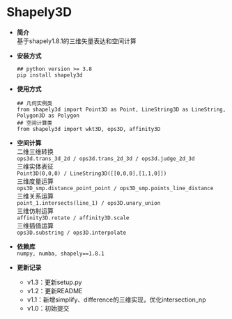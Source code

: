 # Shapely3D

* **简介**   
基于shapely1.8.1的三维矢量表达和空间计算


* **安装方式**
    ```
    ## python version >= 3.8
    pip install shapely3d
    ```

* **使用方式**
    ```
    ## 几何实例类
    from shapely3d import Point3D as Point, LineString3D as LineString, Polygon3D as Polygon
    ## 空间计算类
    from shapely3d import wkt3D, ops3D, affinity3D
    ```


* **空间计算**  
    二维三维转换  
    `ops3d.trans_3d_2d / ops3d.trans_2d_3d / ops3d.judge_2d_3d`  
    三维实体表征  
    `Point3D(0,0,0) / LineString3D([[0,0,0],[1,1,0]])`  
    三维度量运算  
    `ops3D_smp.distance_point_point / ops3D_smp.points_line_distance`  
    三维关系运算  
    `point_1.intersects(line_1) / ops3D.unary_union`  
    三维仿射运算  
    `affinity3D.rotate / affinity3D.scale`  
    三维插值运算  
    `ops3D.substring / ops3D.interpolate` 


* **依赖库**  
    `numpy, numba, shapely==1.8.1` 


* **更新记录**
  * v1.3：更新setup.py
  * v1.2：更新README
  * v1.1：新增simplify、difference的三维实现，优化intersection_np
  * v1.0：初始提交
